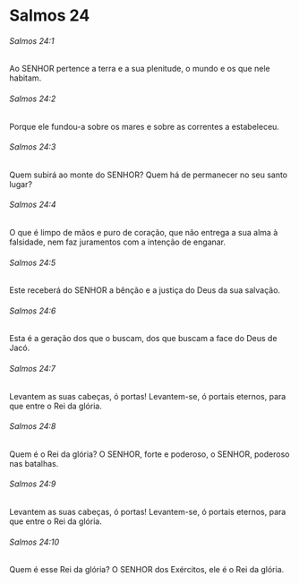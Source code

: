 # Salmos 24

###### Salmos 24:1

Ao SENHOR pertence a terra e a sua plenitude, o mundo e os que nele habitam.

###### Salmos 24:2

Porque ele fundou-a sobre os mares e sobre as correntes a estabeleceu.

###### Salmos 24:3

Quem subirá ao monte do SENHOR? Quem há de permanecer no seu santo lugar?

###### Salmos 24:4

O que é limpo de mãos e puro de coração, que não entrega a sua alma à falsidade, nem faz juramentos com a intenção de enganar.

###### Salmos 24:5

Este receberá do SENHOR a bênção e a justiça do Deus da sua salvação.

###### Salmos 24:6

Esta é a geração dos que o buscam, dos que buscam a face do Deus de Jacó.

###### Salmos 24:7

Levantem as suas cabeças, ó portas! Levantem-se, ó portais eternos, para que entre o Rei da glória.

###### Salmos 24:8

Quem é o Rei da glória? O SENHOR, forte e poderoso, o SENHOR, poderoso nas batalhas.

###### Salmos 24:9

Levantem as suas cabeças, ó portas! Levantem-se, ó portais eternos, para que entre o Rei da glória.

###### Salmos 24:10

Quem é esse Rei da glória? O SENHOR dos Exércitos, ele é o Rei da glória.

